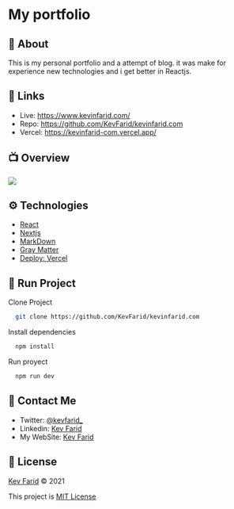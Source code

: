 # My portfolio

## 🤔 About 
This is my personal portfolio and a attempt of blog. it was make for experience new technologies and i get better in Reactjs.

## 🧩 Links
- Live: https://www.kevinfarid.com/
- Repo: https://github.com/KevFarid/kevinfarid.com
- Vercel: https://kevinfarid-com.vercel.app/

## 📺 Overview
<img src='https://i.imgur.com/csukhR4.jpg' />

## ⚙ Technologies
- <a href='https://reactjs.org/'>React</a>
- <a href='https://nextjs.org/'>Nextjs</a>
- <a href='https://www.markdownguide.org/'>MarkDown</a>
- <a href='https://www.npmjs.com/package/gray-matter'>Gray Matter</a>
- <a href='https://vercel.com/'>Deploy: Vercel</a>

## 🔌 Run Project
Clone Project

```sh
  git clone https://github.com/KevFarid/kevinfarid.com
```

Install dependencies

```sh
  npm install
```

Run proyect
```sh
  npm run dev
```
## 📡 Contact Me
- Twitter: <a href='https://twitter.com/KevFarid_'>@kevfarid_</a>
- Linkedin: <a href='https://www.linkedin.com/in/kevfarid/'>Kev Farid</a>
- My WebSite: <a href='https://www.kevinfarid.com'>Kev Farid</a>


## 📄 License
<a href='https://github.com/KevFarid'>Kev Farid</a> © 2021

This project is <a href='https://github.com/KevFarid/kevinfarid.com/blob/main/LICENSE.md'>MIT License</a>
